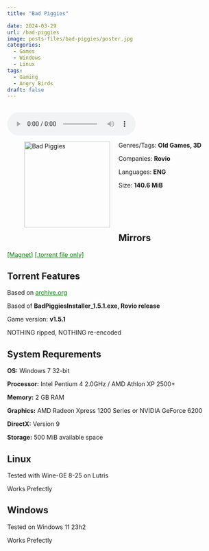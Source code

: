 ```yaml
---
title: "Bad Piggies"

date: 2024-03-29
url: /bad-piggies
image: posts-files/bad-piggies/poster.jpg
categories:
  - Games
  - Windows
  - Linux
tags:
  - Gaming
  - Angry Birds
draft: false
---
```

##
<style>
  body.dark-mode,
  body.dark-mode main * {
    background: url('/posts-files/bad-piggies/background.jpg') center center fixed no-repeat;
    background-size: 100% 100%;
    background-size: cover;
    color: #f5f5f5;
  }
</style>
<script>
    document.addEventListener('DOMContentLoaded', function () {
        var body = document.body;
        var switcher = document.querySelector('.js-toggle');
                body.classList.add('dark-mode');
                // Save user preference in storage
                localStorage.setItem('darkMode', 'true');
            
        });
</script>

<audio controls autoplay>
  <source src="/posts-files/bad-piggies/music.mp3" type="audio/mp3">
  Your browser does not support the audio tag.
</audio>


<figure style="float: left; margin-right: 20px;">
  <img src="/posts-files/bad-piggies/poster.jpg" alt="Bad Piggies" style="width: 200px;">
</figure>

Genres/Tags: **Old Games, 3D**

Companies: **Rovio**

Languages: **ENG**

Size: **140.6 MiB**

# ⠀

## Mirrors
<a href="magnet:?xt=urn:btih:DOOSJL54UNTSRDMRIF56YC7AT5TY6GDS&dn=Bad%20Piggies" style="color: green;">[Magnet]</a>
<a href="https://www.dropbox.com/scl/fi/wc34gkuvpkpte2jc5lxs2/Bad-Piggies.torrent?rlkey=0e8oabt2602uzevzttq5kqlco&st=k2q6k3ht&dl=1" style="color: green;">[.torrent file only]</a>

## Torrent Features
Based on <a href="https://archive.org/details/angry-birds-pc" style="color: green;">archive.org</a>

Based of **BadPiggiesInstaller_1.5.1.exe, Rovio release**

Game version: **v1.5.1**

NOTHING ripped, NOTHING re-encoded

## System Requrements
**OS:** Windows 7 32-bit

**Processor:** Intel Pentium 4 2.0GHz / AMD Athlon XP 2500+

**Memory:** 2 GB RAM

**Graphics:** AMD Radeon Xpress 1200 Series or NVIDIA GeForce 6200

**DirectX:** Version 9

**Storage:** 500 MiB available space


## Linux

Tested with Wine-GE 8-25 on Lutris

Works Prefectly

## Windows

Tested on Windows 11 23h2

Works Prefectly